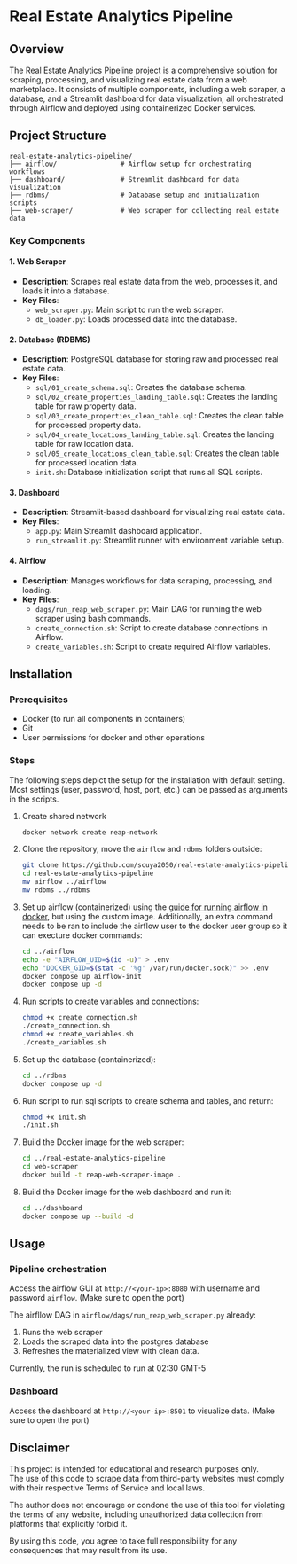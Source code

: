 # Real Estate Analytics Pipeline

## Overview
The Real Estate Analytics Pipeline project is a comprehensive solution for scraping, processing, and visualizing real estate data from a web marketplace. It consists of multiple components, including a web scraper, a database, and a Streamlit dashboard for data visualization, all orchestrated through Airflow and deployed using containerized Docker services.

## Project Structure

```
real-estate-analytics-pipeline/
├── airflow/                # Airflow setup for orchestrating workflows
├── dashboard/              # Streamlit dashboard for data visualization
├── rdbms/                  # Database setup and initialization scripts
├── web-scraper/            # Web scraper for collecting real estate data
```

### Key Components

#### 1. Web Scraper
- **Description**: Scrapes real estate data from the web, processes it, and loads it into a database.
- **Key Files**:
  - `web_scraper.py`: Main script to run the web scraper.
  - `db_loader.py`: Loads processed data into the database.

#### 2. Database (RDBMS)
- **Description**: PostgreSQL database for storing raw and processed real estate data.
- **Key Files**:
  - `sql/01_create_schema.sql`: Creates the database schema.
  - `sql/02_create_properties_landing_table.sql`: Creates the landing table for raw property data.
  - `sql/03_create_properties_clean_table.sql`: Creates the clean table for processed property data.
  - `sql/04_create_locations_landing_table.sql`: Creates the landing table for raw location data.
  - `sql/05_create_locations_clean_table.sql`: Creates the clean table for processed location data.
  - `init.sh`: Database initialization script that runs all SQL scripts.

#### 3. Dashboard
- **Description**: Streamlit-based dashboard for visualizing real estate data.
- **Key Files**:
  - `app.py`: Main Streamlit dashboard application.
  - `run_streamlit.py`: Streamlit runner with environment variable setup.

#### 4. Airflow
- **Description**: Manages workflows for data scraping, processing, and loading.
- **Key Files**:
  - `dags/run_reap_web_scraper.py`: Main DAG for running the web scraper using bash commands.
  - `create_connection.sh`: Script to create database connections in Airflow.
  - `create_variables.sh`: Script to create required Airflow variables.

## Installation

### Prerequisites
- Docker (to run all components in containers)
- Git
- User permissions for docker and other operations

### Steps

The following steps depict the setup for the installation with default setting. Most settings (user, password, host, port, etc.) can be passed as arguments in the scripts.
1. Create shared network
   ```bash
   docker network create reap-network
   ```
2. Clone the repository, move the `airflow` and `rdbms` folders outside:
   ```bash
   git clone https://github.com/scuya2050/real-estate-analytics-pipeline
   cd real-estate-analytics-pipeline
   mv airflow ../airflow
   mv rdbms ../rdbms
   ```
3. Set up airflow (containerized) using the [guide for running airflow in docker](https://airflow.apache.org/docs/apache-airflow/stable/howto/docker-compose/index.html), but using the custom image. Additionally, an extra command needs to be ran to include the airflow user to the docker user group so it can execture docker commands:
   ```bash
   cd ../airflow
   echo -e "AIRFLOW_UID=$(id -u)" > .env
   echo "DOCKER_GID=$(stat -c '%g' /var/run/docker.sock)" >> .env
   docker compose up airflow-init
   docker compose up -d
   ```
4. Run scripts to create variables and connections:
   ```bash
   chmod +x create_connection.sh
   ./create_connection.sh
   chmod +x create_variables.sh
   ./create_variables.sh
   ```
5. Set up the database (containerized):
   ```bash
   cd ../rdbms
   docker compose up -d
6. Run script to run sql scripts to create schema and tables, and return:
   ```bash
   chmod +x init.sh
   ./init.sh
   ```
7. Build the Docker image for the web scraper:
   ```bash
   cd ../real-estate-analytics-pipeline
   cd web-scraper
   docker build -t reap-web-scraper-image .
   ```
8. Build the Docker image for the web dashboard and run it:
   ```bash
   cd ../dashboard
   docker compose up --build -d
   ```

## Usage
### Pipeline orchestration
Access the airflow GUI at `http://<your-ip>:8080` with username and password `airflow`. (Make sure to open the port)

The airfllow DAG in `airflow/dags/run_reap_web_scraper.py` already:
1. Runs the web scraper
2. Loads the scraped data into the postgres database
3. Refreshes the materialized view with clean data.

Currently, the run is scheduled to run at 02:30 GMT-5

### Dashboard
Access the dashboard at `http://<your-ip>:8501` to visualize data. (Make sure to open the port)

## Disclaimer

This project is intended for educational and research purposes only.  
The use of this code to scrape data from third-party websites must comply with their respective Terms of Service and local laws.  

The author does not encourage or condone the use of this tool for violating the terms of any website, including unauthorized data collection from platforms that explicitly forbid it.

By using this code, you agree to take full responsibility for any consequences that may result from its use.